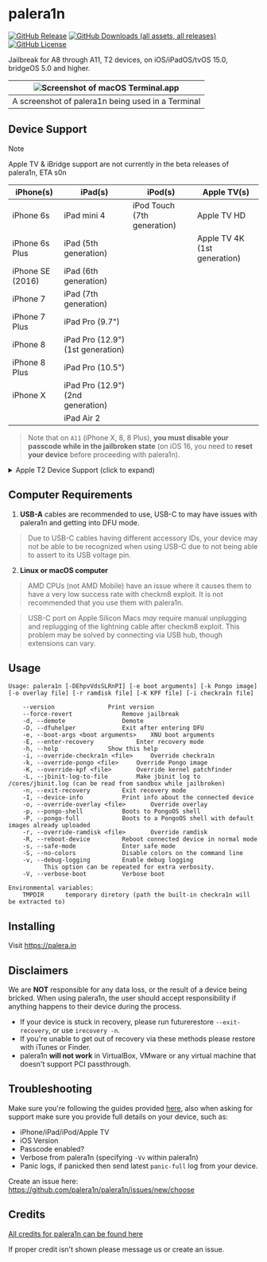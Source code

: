 # palera1n
[![GitHub Release](https://img.shields.io/github/v/release/palera1n/palera1n?include_prereleases)](https://github.com/palera1n/palera1n/releases)
[![GitHub Downloads (all assets, all releases)](https://img.shields.io/github/downloads/palera1n/palera1n/total)](https://github.com/palera1n/palera1n/releases)
[![GitHub License](https://img.shields.io/github/license/palera1n/palera1n?color=%23C96FAD)](https://github.com/palera1n/palera1n/blob/main/LICENSE)


Jailbreak for A8 through A11, T2 devices, on iOS/iPadOS/tvOS 15.0, bridgeOS 5.0 and higher.




| ![Screenshot of macOS Terminal.app](assets/image-1.png)	| 
|:--:												| 
| A screenshot of palera1n being used in a Terminal | 

## Device Support

> [!NOTE]  
> Apple TV & iBridge support are not currently in the beta releases of palera1n, ETA s0n

<!--- Mobile --->

| iPhone(s)                 | iPad(s)                        		| iPod(s)   					| Apple TV(s) 					|
|-							|-										|-								|-								|
| iPhone 6s                 | iPad mini 4							| iPod Touch (7th generation)	| Apple TV HD                 	|
| iPhone 6s Plus            | iPad (5th generation)					|								| Apple TV 4K (1st generation)	|
| iPhone SE (2016)          | iPad (6th generation)					|								|								|
| iPhone 7                  | iPad (7th generation)					|								|								|
| iPhone 7 Plus             | iPad Pro (9.7")						|								|								|
| iPhone 8                  | iPad Pro (12.9") (1st generation)		|								|								|
| iPhone 8 Plus             | iPad Pro (10.5")						|								|								|
| iPhone X                  | iPad Pro (12.9") (2nd generation)		|								|								|
|                           | iPad Air 2		|								|								|


> Note that on `A11` (iPhone X, 8, 8 Plus), **you must disable your passcode while in the jailbroken state** (on iOS 16, you need to **reset your device** before proceeding with palera1n).

<!--- T2 --->
<details>
<summary>Apple T2 Device Support (click to expand)</summary>

| Apple T2              	|
|-							|
| Apple T2 iMac20,1         |
| Apple T2 iMac20,2         |
| 			              	|
| Apple T2 MacBookAir8,1    |
| Apple T2 MacBookAir8,2    |
| Apple T2 MacBookAir9,1    |
| 			              	|
| Apple T2 MacBookPro15,1   |
| Apple T2 MacBookPro15,2   |
| Apple T2 MacBookPro15,3   |
| Apple T2 MacBookPro15,4   |
| Apple T2 MacBookPro16,1   |
| Apple T2 MacBookPro16,2   |
| Apple T2 MacBookPro16,3   |
| Apple T2 MacBookPro16,4   |
| 			              	|
| Apple T2 iMacPro1,1       |
| Apple T2 Macmini8,1       |
| Apple T2 MacPro7,1        |
|			              	|
| iBridge2,11 (Unknown Mac) |
| iBridge2,13 (Unknown Mac) |



</details>


## Computer Requirements
1. **USB-A** cables are recommended to use, USB-C to may have issues with palera1n and getting into DFU mode.
> Due to USB-C cables having different accessory IDs, your device may not be able to be recognized when using USB-C due to not being able to assert to its USB voltage pin.

2. **Linux or macOS computer**
> AMD CPUs (not AMD Mobile) have an issue where it causes them to have a very low success rate with checkm8 exploit. It is not recommended that you use them with palera1n.

> USB-C port on Apple Silicon Macs *may* require manual unplugging and replugging of the lightning cable after checkm8 exploit. This problem may be solved by connecting via USB hub, though extensions can vary.

## Usage 
```
Usage: palera1n [-DEhpvVdsSLRnPI] [-e boot arguments] [-k Pongo image] [-o overlay file] [-r ramdisk file] [-K KPF file] [-i checkra1n file]

	--version				Print version
	--force-revert				Remove jailbreak
	-d, --demote				Demote
	-D, --dfuhelper				Exit after entering DFU
	-e, --boot-args <boot arguments>	XNU boot arguments
	-E, --enter-recovery			Enter recovery mode
	-h, --help				Show this help
	-i, --override-checkra1n <file>		Override checkra1n
	-k, --override-pongo <file>		Override Pongo image
	-K, --override-kpf <file>		Override kernel patchfinder
	-L, --jbinit-log-to-file		Make jbinit log to /cores/jbinit.log (can be read from sandbox while jailbroken)
	-n, --exit-recovery			Exit recovery mode
	-I, --device-info			Print info about the connected device
	-o, --override-overlay <file>		Override overlay
	-p, --pongo-shell			Boots to PongoOS shell
	-P, --pongo-full			Boots to a PongoOS shell with default images already uploaded
	-r, --override-ramdisk <file>		Override ramdisk
	-R, --reboot-device			Reboot connected device in normal mode
	-s, --safe-mode				Enter safe mode
	-S, --no-colors				Disable colors on the command line
	-v, --debug-logging			Enable debug logging
		  This option can be repeated for extra verbosity.
	-V, --verbose-boot			Verbose boot

Environmental variables:
	TMPDIR		temporary diretory (path the built-in checkra1n will be extracted to)
```

## Installing
Visit https://palera.in

## Disclaimers
We are **NOT** responsible for any data loss, or the result of a device being bricked. When using palera1n, the user should accept responsibility if anything happens to their device during the process.
- If your device is stuck in recovery, please run futurerestore `--exit-recovery`, or use `irecovery -n`.
- If you're unable to get out of recovery via these methods please restore with iTunes or Finder.
- palera1n **will not work** in VirtualBox, VMware or any virtual machine that doesn't support PCI passthrough.

## Troubleshooting
Make sure you're following the guides provided [here](https://palera.in), also when asking for support make sure you provide full details on your device, such as:
- iPhone/iPad/iPod/Apple TV
- iOS Version
- Passcode enabled?
- Verbose from palera1n (specifying `-Vv` within palera1n)
- Panic logs, if panicked then send latest `panic-full` log from your device.

Create an issue here: https://github.com/palera1n/palera1n/issues/new/choose

## Credits

[All credits for palera1n can be found here](https://palera.in/)

If proper credit isn't shown please message us or create an issue.
